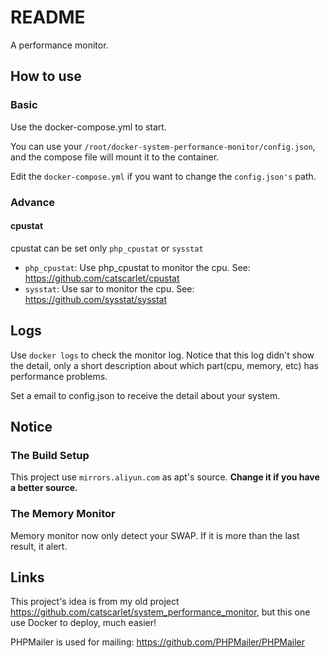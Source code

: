 # README

A performance monitor.

## How to use

### Basic

Use the docker-compose.yml to start.

You can use your `/root/docker-system-performance-monitor/config.json`, and the compose file will mount it to the container.

Edit the `docker-compose.yml` if you want to change the `config.json's` path.

### Advance

#### cpustat

cpustat can be set only `php_cpustat` or `sysstat`

- `php_cpustat`: Use php_cpustat to monitor the cpu. See: <https://github.com/catscarlet/cpustat>
- `sysstat`: Use sar to monitor the cpu. See: <https://github.com/sysstat/sysstat>

## Logs

Use `docker logs` to check the monitor log. Notice that this log didn't show the detail, only a short description about which part(cpu, memory, etc) has performance problems.

Set a email to config.json to receive the detail about your system.

## Notice

### The Build Setup

This project use `mirrors.aliyun.com` as apt's source. **Change it if you have a better source.**

### The Memory Monitor

Memory monitor now only detect your SWAP. If it is more than the last result, it alert.

## Links

This project's idea is from my old project <https://github.com/catscarlet/system_performance_monitor>, but this one use Docker to deploy, much easier!

PHPMailer is used for mailing: <https://github.com/PHPMailer/PHPMailer>
